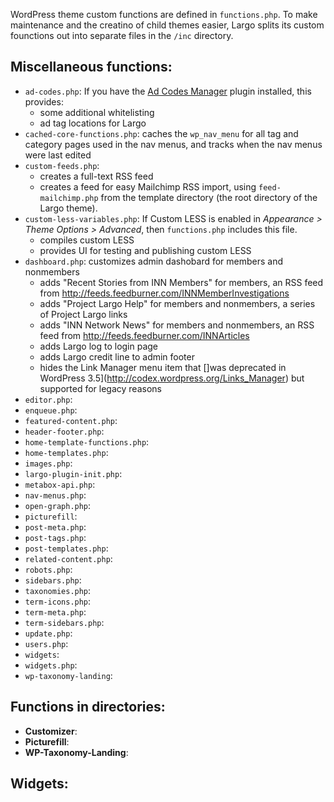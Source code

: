 WordPress theme custom functions are defined in `functions.php`. To make maintenance and the creatino of child themes easier, Largo splits its custom founctions out into separate files in the `/inc` directory. 

## Miscellaneous functions:

- `ad-codes.php`: If you have the [Ad Codes Manager](http://wordpress.org/extend/plugins/ad-code-manager/) plugin installed, this provides:
	- some additional whitelisting
	- ad tag locations for Largo
- `cached-core-functions.php`: caches the `wp_nav_menu` for all tag and category pages used in the nav menus, and tracks when the nav menus were last edited
- `custom-feeds.php`:
	- creates a full-text RSS feed
	- creates a feed for easy Mailchimp RSS import, using `feed-mailchimp.php` from the template directory (the root directory of the Largo theme). 
- `custom-less-variables.php`: If Custom LESS is enabled in *Appearance &gt; Theme Options &gt; Advanced*, then `functions.php` includes this file. 
	- compiles custom LESS
	- provides UI for testing and publishing custom LESS
- `dashboard.php`: customizes admin dashobard for members and nonmembers
	- adds "Recent Stories from INN Members" for members, an RSS feed from http://feeds.feedburner.com/INNMemberInvestigations
	- adds "Project Largo Help" for members and nonmembers, a series of Project Largo links
	- adds "INN Network News" for members and nonmembers, an RSS feed from http://feeds.feedburner.com/INNArticles
	- adds Largo log to login page
	- adds Largo credit line to admin footer
	- hides the Link Manager menu item that []was deprecated in WordPress 3.5](http://codex.wordpress.org/Links_Manager) but supported for legacy reasons
- `editor.php`: 
- `enqueue.php`: 
- `featured-content.php`: 
- `header-footer.php`: 
- `home-template-functions.php`: 
- `home-templates.php`: 
- `images.php`: 
- `largo-plugin-init.php`: 
- `metabox-api.php`: 
- `nav-menus.php`: 
- `open-graph.php`: 
- `picturefill`: 
- `post-meta.php`: 
- `post-tags.php`: 
- `post-templates.php`: 
- `related-content.php`: 
- `robots.php`: 
- `sidebars.php`: 
- `taxonomies.php`: 
- `term-icons.php`: 
- `term-meta.php`: 
- `term-sidebars.php`: 
- `update.php`: 
- `users.php`: 
- `widgets`: 
- `widgets.php`: 
- `wp-taxonomy-landing`: 

## Functions in directories:

- **Customizer**: 
- **Picturefill**: 
- **WP-Taxonomy-Landing**: 

## Widgets:


